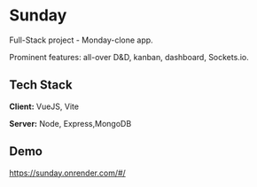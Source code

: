 
# Sunday

Full-Stack project - Monday-clone app.

Prominent features: all-over D&D, kanban, dashboard, Sockets.io.



## Tech Stack

**Client:** VueJS, Vite

**Server:** Node, Express,MongoDB


## Demo

https://sunday.onrender.com/#/
